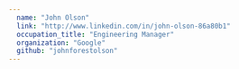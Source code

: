 ```yaml
---
  name: "John Olson"
  link: "http://www.linkedin.com/in/john-olson-86a80b1"
  occupation_title: "Engineering Manager"
  organization: "Google"
  github: "johnforestolson"
---
```

